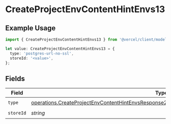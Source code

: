 # CreateProjectEnvContentHintEnvs13

## Example Usage

```typescript
import { CreateProjectEnvContentHintEnvs13 } from '@vercel/client/models/operations';

let value: CreateProjectEnvContentHintEnvs13 = {
  type: 'postgres-url-no-ssl',
  storeId: '<value>',
};
```

## Fields

| Field     | Type                                                                                                                                                                                                             | Required           | Description |
| --------- | ---------------------------------------------------------------------------------------------------------------------------------------------------------------------------------------------------------------- | ------------------ | ----------- |
| `type`    | [operations.CreateProjectEnvContentHintEnvsResponse201ApplicationJSONResponseBodyCreated213Type](../../models/operations/createprojectenvcontenthintenvsresponse201applicationjsonresponsebodycreated213type.md) | :heavy_check_mark: | N/A         |
| `storeId` | _string_                                                                                                                                                                                                         | :heavy_check_mark: | N/A         |
